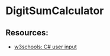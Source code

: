 ﻿# DigitSumCalculator
 
 ## Resources:
 - [w3schools: C# user input]( https://www.w3schools.com/cs/cs_user_input.asp)
 

